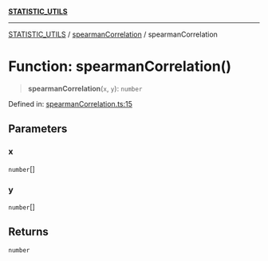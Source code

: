 [**STATISTIC_UTILS**](../../README.md)

***

[STATISTIC_UTILS](../../README.md) / [spearmanCorrelation](../README.md) / spearmanCorrelation

# Function: spearmanCorrelation()

> **spearmanCorrelation**(`x`, `y`): `number`

Defined in: [spearmanCorrelation.ts:15](https://github.com/dailker/everyutil/blob/88c583cdd8386be54599315f93f88880d20b94f3/src/statistic/spearmanCorrelation.ts#L15)

## Parameters

### x

`number`[]

### y

`number`[]

## Returns

`number`
